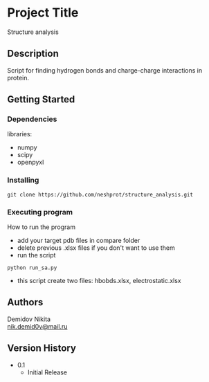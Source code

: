 # Project Title

Structure analysis

## Description

Script for finding hydrogen bonds and charge-charge interactions in protein.

## Getting Started

### Dependencies
libraries:
- numpy
- scipy
- openpyxl

### Installing

```
git clone https://github.com/neshprot/structure_analysis.git
```

### Executing program

How to run the program
- add your target pdb files in compare folder
- delete previous .xlsx files if you don't want to use them
- run the script
```
python run_sa.py
```
- this script create two files: hbobds.xlsx, electrostatic.xlsx

## Authors

Demidov Nikita  
nik.demid0v@mail.ru

## Version History

* 0.1
    * Initial Release

